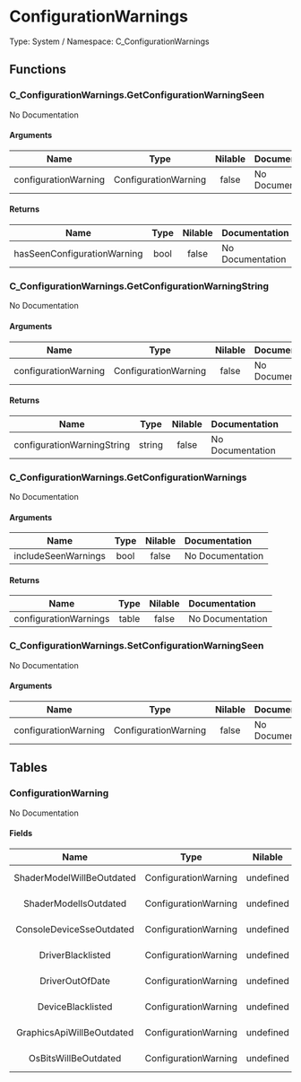 # ConfigurationWarnings

Type: System / Namespace: C_ConfigurationWarnings

## Functions

### C_ConfigurationWarnings.GetConfigurationWarningSeen

No Documentation

#### Arguments
|Name|Type|Nilable|Documentation|
|:---:|:---:|:---:|:---|
|configurationWarning|ConfigurationWarning|false|No Documentation|
#### Returns
|Name|Type|Nilable|Documentation|
|:---:|:---:|:---:|:---|
|hasSeenConfigurationWarning|bool|false|No Documentation|
### C_ConfigurationWarnings.GetConfigurationWarningString

No Documentation

#### Arguments
|Name|Type|Nilable|Documentation|
|:---:|:---:|:---:|:---|
|configurationWarning|ConfigurationWarning|false|No Documentation|
#### Returns
|Name|Type|Nilable|Documentation|
|:---:|:---:|:---:|:---|
|configurationWarningString|string|false|No Documentation|
### C_ConfigurationWarnings.GetConfigurationWarnings

No Documentation

#### Arguments
|Name|Type|Nilable|Documentation|
|:---:|:---:|:---:|:---|
|includeSeenWarnings|bool|false|No Documentation|
#### Returns
|Name|Type|Nilable|Documentation|
|:---:|:---:|:---:|:---|
|configurationWarnings|table|false|No Documentation|
### C_ConfigurationWarnings.SetConfigurationWarningSeen

No Documentation

#### Arguments
|Name|Type|Nilable|Documentation|
|:---:|:---:|:---:|:---|
|configurationWarning|ConfigurationWarning|false|No Documentation|
## Tables

### ConfigurationWarning

No Documentation

#### Fields
|Name|Type|Nilable|Documentation|
|:---:|:---:|:---:|:---|
|ShaderModelWillBeOutdated|ConfigurationWarning|undefined|No Documentation|
|ShaderModelIsOutdated|ConfigurationWarning|undefined|No Documentation|
|ConsoleDeviceSseOutdated|ConfigurationWarning|undefined|No Documentation|
|DriverBlacklisted|ConfigurationWarning|undefined|No Documentation|
|DriverOutOfDate|ConfigurationWarning|undefined|No Documentation|
|DeviceBlacklisted|ConfigurationWarning|undefined|No Documentation|
|GraphicsApiWillBeOutdated|ConfigurationWarning|undefined|No Documentation|
|OsBitsWillBeOutdated|ConfigurationWarning|undefined|No Documentation|